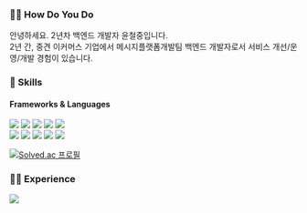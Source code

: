 ### 🙇‍♂️ How Do You Do
<p>
안녕하세요. 2년차 백엔드 개발자 윤철중입니다.<br/>
2년 간, 중견 이커머스 기업에서 메시지플랫폼개발팀 백엔드 개발자로서 서비스 개선/운영/개발 경험이 있습니다.<br/>
</p>

### 💪 Skills
#### Frameworks & Languages
<p>
  <img src="https://img.shields.io/badge/Java-F46D01?style=flat-square"/>
  <img src="https://img.shields.io/badge/Node.js-339933?style=flat-square">
  <img src="https://img.shields.io/badge/Python-3776AB?style=flat-square">
  <img src="https://img.shields.io/badge/Express-F7DF1E?style=flat-square">
  <img src="https://img.shields.io/badge/Spring-6DB33F?style=flat-square"> </br>
  <img src="https://img.shields.io/badge/MySQL-4479A1?style=flat-square">
  <img src="https://img.shields.io/badge/MongoDB-4EA94B?style=flat-square">
  <img src="https://img.shields.io/badge/Redis-DC382D?style=flat-square">
  <img src="https://img.shields.io/badge/GCP-4285F4?style=flat-square">
  <img src="https://img.shields.io/badge/aws-333664?style=flat-square">
</p>

[![Solved.ac
프로필](http://mazassumnida.wtf/api/generate_badge?boj=ycj123z)](https://solved.ac/ycj123z)

### 🏃‍♂️ Experience
<p>
  <a href="https://career.programmers.co.kr/pr/yooncoding" target="_blank"><img src="https://img.shields.io/badge/YOON CHUL JOONG ✨-7B68EE?style=flat-square"/></a>
</p>
